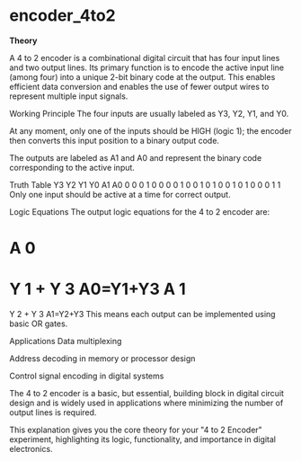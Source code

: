 # encoder_4to2

**Theory**

A 4 to 2 encoder is a combinational digital circuit that has four input lines and two output lines. Its primary function is to encode the active input line (among four) into a unique 2-bit binary code at the output. This enables efficient data conversion and enables the use of fewer output wires to represent multiple input signals.​

Working Principle
The four inputs are usually labeled as Y3, Y2, Y1, and Y0.

At any moment, only one of the inputs should be HIGH (logic 1); the encoder then converts this input position to a binary output code.

The outputs are labeled as A1 and A0 and represent the binary code corresponding to the active input.

Truth Table
Y3	Y2	Y1	Y0	A1	A0
0	0	0	1	0	0
0	0	1	0	0	1
0	1	0	0	1	0
1	0	0	0	1	1
Only one input should be active at a time for correct output.​

Logic Equations
The output logic equations for the 4 to 2 encoder are:

A
0
=
Y
1
+
Y
3
A0=Y1+Y3
A
1
=
Y
2
+
Y
3
A1=Y2+Y3
This means each output can be implemented using basic OR gates.

Applications
Data multiplexing

Address decoding in memory or processor design

Control signal encoding in digital systems

The 4 to 2 encoder is a basic, but essential, building block in digital circuit design and is widely used in applications where minimizing the number of output lines is required.​

This explanation gives you the core theory for your "4 to 2 Encoder" experiment, highlighting its logic, functionality, and importance in digital electronics.
